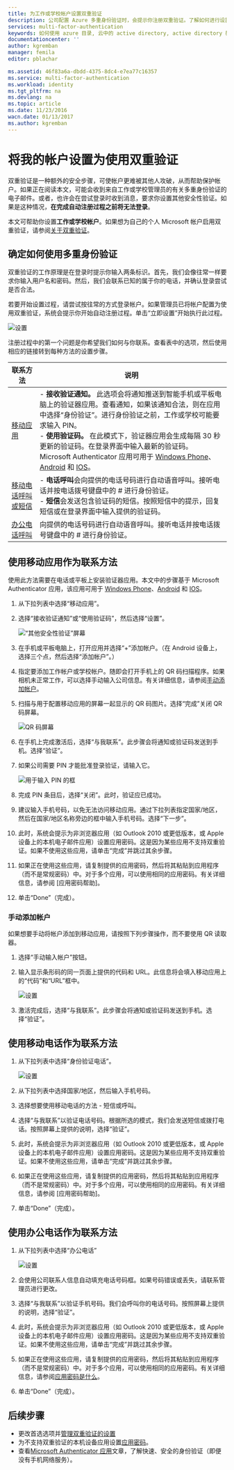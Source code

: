 ```yaml
---
title: 为工作或学校帐户设置双重验证
description: 公司配置 Azure 多重身份验证时，会提示你注册双重验证。了解如何进行设置。
services: multi-factor-authentication
keywords: 如何使用 azure 目录, 云中的 active directory, active directory 教程
documentationcenter: ''
author: kgremban
manager: femila
editor: pblachar

ms.assetid: 46f83a6a-dbdd-4375-8dc4-e7ea77c16357
ms.service: multi-factor-authentication
ms.workload: identity
ms.tgt_pltfrm: na
ms.devlang: na
ms.topic: article
ms.date: 11/23/2016
wacn.date: 01/13/2017
ms.author: kgremban
---
```


# 将我的帐户设置为使用双重验证
双重验证是一种额外的安全步骤，可使帐户更难被其他人攻破，从而帮助保护帐户。如果正在阅读本文，可能会收到来自工作或学校管理员的有关多重身份验证的电子邮件。或者，也许会在尝试登录时收到消息，要求你设置其他安全性验证。如果是这种情况，**在完成自动注册过程之前将无法登录**。

本文可帮助你设置**工作或学校帐户**。如果想为自己的个人 Microsoft 帐户启用双重验证，请参阅[关于双重验证](https://support.microsoft.com/zh-cn/help/12408/microsoft-account-about-two-step-verification)。

## 确定如何使用多重身份验证
双重验证的工作原理是在登录时提示你输入两条标识。首先，我们会像往常一样要求你输入用户名和密码。然后，我们会联系已知的属于你的电话，并确认登录尝试是否合法。

若要开始设置过程，请尝试按往常的方式登录帐户。如果管理员已将帐户配置为使用双重验证，系统会提示你开始自动注册过程。单击“立即设置”开始执行此过程。

![设置](./media/multi-factor-authentication-end-user-first-time/first.png)  

注册过程中的第一个问题是你希望我们如何与你联系。查看表中的选项，然后使用相应的链接转到每种方法的设置步骤。

| 联系方法 | 说明 |
| --- | --- |
| [移动应用](#use-a-mobile-app-as-the-contact-method) |- **接收验证通知。** 此选项会将通知推送到智能手机或平板电脑上的验证器应用。查看通知，如果该通知合法，则在应用中选择“身份验证”。进行身份验证之前，工作或学校可能要求输入 PIN。<br>- **使用验证码。** 在此模式下，验证器应用会生成每隔 30 秒更新的验证码。在登录界面中输入最新的验证码。<br>Microsoft Authenticator 应用可用于 [Windows Phone](http://go.microsoft.com/fwlink/?Linkid=825071)、[Android](http://go.microsoft.com/fwlink/?Linkid=825072) 和 [IOS](http://go.microsoft.com/fwlink/?Linkid=825073)。 |
| [移动电话呼叫或短信](#use-your-mobile-phone-as-the-contact-method) |- **电话呼叫**会向提供的电话号码进行自动语音呼叫。接听电话并按电话拨号键盘中的 # 进行身份验证。<br>- **短信**会发送包含验证码的短信。按照短信中的提示，回复短信或在登录界面中输入提供的验证码。 |
| [办公电话呼叫](#use-your-office-phone-as-the-contact-method) |向提供的电话号码进行自动语音呼叫。接听电话并按电话拨号键盘中的 # 进行身份验证。 |

## 使用移动应用作为联系方法
使用此方法需要在电话或平板上安装验证器应用。本文中的步骤基于 Microsoft Authenticator 应用，该应用可用于 [Windows Phone](http://go.microsoft.com/fwlink/?Linkid=825071)、[Android](http://go.microsoft.com/fwlink/?Linkid=825072) 和 [IOS](http://go.microsoft.com/fwlink/?Linkid=825073)。

1. 从下拉列表中选择“移动应用”。
2. 选择“接收验证通知”或“使用验证码”，然后选择“设置”。

    ![“其他安全性验证”屏幕](./media/multi-factor-authentication-end-user-first-time/mobileapp.png)  

3. 在手机或平板电脑上，打开应用并选择“+”添加帐户。（在 Android 设备上，选择三个点，然后选择“添加帐户”。）
4. 指定要添加工作帐户或学校帐户。随即会打开手机上的 QR 码扫描程序。如果相机未正常工作，可以选择手动输入公司信息。有关详细信息，请参阅[手动添加帐户](#add-an-account-manually)。
5. 扫描与用于配置移动应用的屏幕一起显示的 QR 码图片。选择“完成”关闭 QR 码屏幕。

    ![QR 码屏幕](./media/multi-factor-authentication-end-user-first-time/scan2.png)  

6. 在手机上完成激活后，选择“与我联系”。此步骤会将通知或验证码发送到手机。选择“验证”。
7. 如果公司需要 PIN 才能批准登录验证，请输入它。

    ![用于输入 PIN 的框](./media/multi-factor-authentication-end-user-first-time/scan3.png)  

8. 完成 PIN 条目后，选择“关闭”。此时，验证应已成功。
9. 建议输入手机号码，以免无法访问移动应用。通过下拉列表指定国家/地区，然后在国家/地区名称旁边的框中输入手机号码。选择“下一步”。
10. 此时，系统会提示为非浏览器应用（如 Outlook 2010 或更低版本，或 Apple 设备上的本机电子邮件应用）设置应用密码。这是因为某些应用不支持双重验证。如果不使用这些应用，请单击“完成”并跳过其余步骤。
11. 如果正在使用这些应用，请复制提供的应用密码，然后将其粘贴到应用程序（而不是常规密码）中。对于多个应用，可以使用相同的应用密码。有关详细信息，请参阅 [应用密码帮助]。
12. 单击“Done”（完成）。

### 手动添加帐户
如果想要手动将帐户添加到移动应用，请按照下列步骤操作，而不要使用 QR 读取器。

1. 选择“手动输入帐户”按钮。
2. 输入显示条形码的同一页面上提供的代码和 URL。此信息将会填入移动应用上的“代码”和“URL”框中。

    ![设置](./media/multi-factor-authentication-end-user-first-time/barcode2.png)  

3. 激活完成后，选择“与我联系”。此步骤会将通知或验证码发送到手机。选择“验证”。

## 使用移动电话作为联系方法
1. 从下拉列表中选择“身份验证电话”。

    ![设置](./media/multi-factor-authentication-end-user-first-time/phone.png)  

2. 从下拉列表中选择国家/地区，然后输入手机号码。
3. 选择想要使用移动电话的方法 - 短信或呼叫。
4. 选择“与我联系”以验证电话号码。根据所选的模式，我们会发送短信或拨打电话。按照屏幕上提供的说明，选择“验证”。
5. 此时，系统会提示为非浏览器应用（如 Outlook 2010 或更低版本，或 Apple 设备上的本机电子邮件应用）设置应用密码。这是因为某些应用不支持双重验证。如果不使用这些应用，请单击“完成”并跳过其余步骤。
6. 如果正在使用这些应用，请复制提供的应用密码，然后将其粘贴到应用程序（而不是常规密码）中。对于多个应用，可以使用相同的应用密码。有关详细信息，请参阅 [应用密码帮助]。
7. 单击“Done”（完成）。

## 使用办公电话作为联系方法
1. 从下拉列表中选择“办公电话”

    ![设置](./media/multi-factor-authentication-end-user-first-time/office.png)  

2. 会使用公司联系人信息自动填充电话号码框。如果号码错误或丢失，请联系管理员进行更改。
3. 选择“与我联系”以验证手机号码。我们会呼叫你的电话号码。按照屏幕上提供的说明，选择“验证”。
4. 此时，系统会提示为非浏览器应用（如 Outlook 2010 或更低版本，或 Apple 设备上的本机电子邮件应用）设置应用密码。这是因为某些应用不支持双重验证。如果不使用这些应用，请单击“完成”并跳过其余步骤。
5. 如果正在使用这些应用，请复制提供的应用密码，然后将其粘贴到应用程序（而不是常规密码）中。对于多个应用，可以使用相同的应用密码。有关详细信息，请参阅[应用密码是什么](./multi-factor-authentication-end-user-app-passwords.md)。
6. 单击“Done”（完成）。

## 后续步骤
- 更改首选选项并[管理双重验证的设置](./multi-factor-authentication-end-user-manage-settings.md)
- 为不支持双重验证的本机设备应用设置[应用密码](./multi-factor-authentication-end-user-app-passwords.md)。
- 查看[Microsoft Authenticator 应用](./multi-factor-authentication-microsoft-authenticator.md)文章，了解快速、安全的身份验证（即便没有手机网络服务）。

<!---HONumber=Mooncake_0103_2017-->